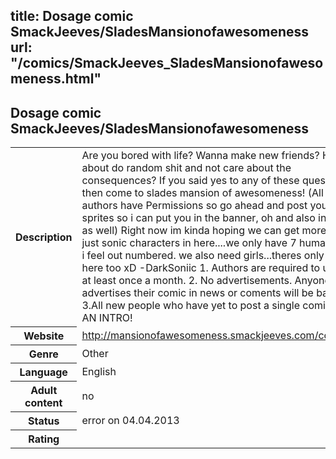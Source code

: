 title: Dosage comic SmackJeeves/SladesMansionofawesomeness
url: "/comics/SmackJeeves_SladesMansionofawesomeness.html"
---
Dosage comic SmackJeeves/SladesMansionofawesomeness
-----------------------------------------

<table class="comicinfo">
<tr>
<th>Description</th><td>Are you bored with life? Wanna make new friends? How about do random shit and not care about the consequences? If you said yes to any of these questions then come to slades mansion of awesomeness! (All authors have Permissions so go ahead and post your sprites so i can put you in the banner, oh and also intros as well) Right now im kinda hoping we can get more than just sonic characters in here....we only have 7 humans xD i feel out numbered. we also need girls...theres only 5 here too xD -DarkSoniic 1. Authors are required to update at least once a month. 2. No advertisements. Anyone who advertises their comic in news or coments will be baned. 3.All new people who have yet to post a single comic. DO AN INTRO!</td>
</tr>
<tr>
<th>Website</th><td><a href="http://mansionofawesomeness.smackjeeves.com/comics/">http://mansionofawesomeness.smackjeeves.com/comics/</a></td>
</tr>
<tr>
<th>Genre</th><td>Other</td>
</tr>
<tr>
<th>Language</th><td>English</td>
</tr>
<tr>
<th>Adult content</th><td>no</td>
</tr>
<tr>
<th>Status</th><td>error on 04.04.2013</td>
</tr>
<tr>
<th>Rating</th><td><div class="g-plusone" data-size="standard" data-annotation="bubble"
 data-href="http://mansionofawesomeness.smackjeeves.com/comics/"></div></td>
</tr>
</table>
<script type="text/javascript">
  (function() {
    var po = document.createElement('script'); po.type = 'text/javascript'; po.async = true;
    po.src = 'https://apis.google.com/js/plusone.js';
    var s = document.getElementsByTagName('script')[0]; s.parentNode.insertBefore(po, s);
  })();
</script>
